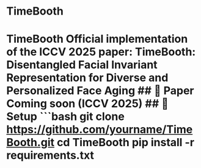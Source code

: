 # TimeBooth
# TimeBooth  Official implementation of the ICCV 2025 paper:   **TimeBooth: Disentangled Facial Invariant Representation for Diverse and Personalized Face Aging**  ## 📄 Paper Coming soon (ICCV 2025)  ## 🚀 Setup  ```bash git clone https://github.com/yourname/TimeBooth.git cd TimeBooth pip install -r requirements.txt
